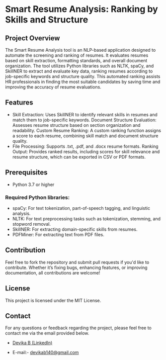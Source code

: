 # Smart Resume Analysis: Ranking by Skills and Structure

## Project Overview
The Smart Resume Analysis tool is an NLP-based application designed to automate the screening and ranking of resumes. It evaluates resumes based on skill extraction, formatting standards, and overall document organization. The tool utilizes Python libraries such as NLTK, spaCy, and SkillNER to extract and evaluate key data, ranking resumes according to job-specific keywords and structure quality. This automated ranking assists HR professionals in finding the most suitable candidates by saving time and improving the accuracy of resume evaluations.

## Features
- Skill Extraction: Uses SkillNER to identify relevant skills in resumes and match them to job-specific keywords.
Document Structure Evaluation: Assesses resume structure based on section organization and readability.
Custom Resume Ranking: A custom ranking function assigns a score to each resume, combining skill match and document structure quality.
- File Processing: Supports .txt, .pdf, and .docx resume formats.
Ranking Output: Provides ranked results, including scores for skill relevance and resume structure, which can be exported in CSV or PDF formats.
## Prerequisites
- Python 3.7 or higher
### Required Python libraries:
- spaCy: For text tokenization, part-of-speech tagging, and linguistic analysis.
- NLTK: For text preprocessing tasks such as tokenization, stemming, and stopword removal.
- SkillNER: For extracting domain-specific skills from resumes.
- PDFMiner: For extracting text from PDF files.

## Contribution
Feel free to fork the repository and submit pull requests if you'd like to contribute. Whether it’s fixing bugs, enhancing features, or improving documentation, all contributions are welcome!

## License
This project is licensed under the MIT License.

## Contact
For any questions or feedback regarding the project, please feel free to contact me via the email provided below.

- <a href="https://www.linkedin.com/in/devika-b-826637288/"> Devika B (LinkedIn)</a>

- E-mail:- devikab140@gmail.com
